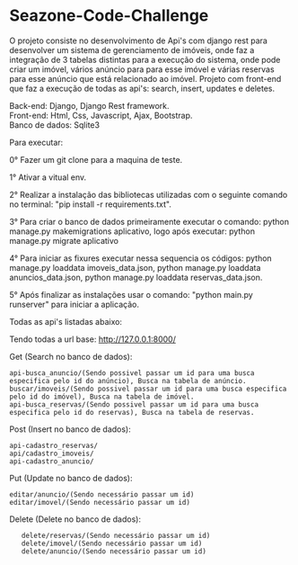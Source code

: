 # Seazone-Code-Challenge

O projeto consiste no desenvolvimento de Api's com django rest para desenvolver um sistema de gerenciamento de imóveis, onde faz a integração de 3 tabelas distintas para a execução do sistema, onde pode criar um imóvel, vários anúncio para para esse imóvel e várias reservas para esse anúncio que está relacionado ao imóvel. Projeto com front-end que faz a execução de todas as api's: search, insert, updates e deletes.


Back-end: Django, Django Rest framework.</br>
Front-end: Html, Css, Javascript, Ajax, Bootstrap.</br>
Banco de dados: Sqlite3

Para executar: 

0° Fazer um git clone para a maquina de teste.

1° Ativar a vitual env.

2° Realizar a instalação das bibliotecas utilizadas com o seguinte comando no terminal: "pip install -r requirements.txt".


3° Para criar o banco de dados primeiramente executar o comando: python manage.py makemigrations aplicativo, logo após executar: python manage.py migrate aplicativo


4° Para iniciar as fixures executar nessa sequencia os códigos: python manage.py loaddata imoveis_data.json, python manage.py loaddata anuncios_data.json, python manage.py loaddata reservas_data.json.


5° Após finalizar as instalações usar o comando: "python main.py runserver" para iniciar a aplicação.

Todas as api's listadas abaixo:

Tendo todas a url base: http://127.0.0.1:8000/

Get (Search no banco de dados):</br>

    api-busca_anuncio/(Sendo possivel passar um id para uma busca especifica pelo id do anúncio), Busca na tabela de anúncio. 
    buscar/imoveis/(Sendo possivel passar um id para uma busca especifica pelo id do imóvel), Busca na tabela de imóvel. 
    api-busca_reservas/(Sendo possivel passar um id para uma busca especifica pelo id do reservas), Busca na tabela de reservas. 
    
Post (Insert no banco de dados):</br>

    api-cadastro_reservas/ 
    api/cadastro_imoveis/
    api-cadastro_anuncio/
    
Put (Update no banco de dados):</br>

    editar/anuncio/(Sendo necessário passar um id) 
    editar/imovel/(Sendo necessário passar um id) 
    
Delete (Delete no banco de dados):</br>

       delete/reservas/(Sendo necessário passar um id) 
       delete/imovel/(Sendo necessário passar um id) 
       delete/anuncio/(Sendo necessário passar um id) 
